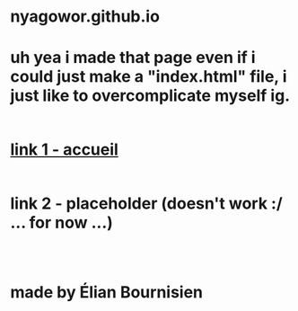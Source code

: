 <h1>nyagowor.github.io<h1/>
<p></p>uh yea i made that page even if i could just make a "index.html" file, i just like to overcomplicate myself ig.<p/>
<br/>
<a href="accueil.html">link 1 - accueil<a/>
<br/>
<br/>
<p>link 2 - placeholder (doesn't work :/ ... for now ...)</p>
<br/>
<p>made by Élian Bournisien</p>
